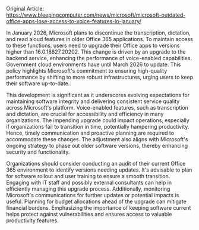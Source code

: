 Original Article: https://www.bleepingcomputer.com/news/microsoft/microsoft-outdated-office-apps-lose-access-to-voice-features-in-january/

In January 2026, Microsoft plans to discontinue the transcription, dictation, and read aloud features in older Office 365 applications. To maintain access to these functions, users need to upgrade their Office apps to versions higher than 16.0.18827.20202. This change is driven by an upgrade to the backend service, enhancing the performance of voice-enabled capabilities. Government cloud environments have until March 2026 to update. This policy highlights Microsoft's commitment to ensuring high-quality performance by shifting to more robust infrastructures, urging users to keep their software up-to-date.

This development is significant as it underscores evolving expectations for maintaining software integrity and delivering consistent service quality across Microsoft's platform. Voice-enabled features, such as transcription and dictation, are crucial for accessibility and efficiency in many organizations. The impending upgrade could impact operations, especially if organizations fail to transition in time, potentially hampering productivity. Hence, timely communication and proactive planning are required to accommodate these changes. The adjustment also aligns with Microsoft's ongoing strategy to phase out older software versions, thereby enhancing security and functionality.

Organizations should consider conducting an audit of their current Office 365 environment to identify versions needing updates. It's advisable to plan for software rollout and user training to ensure a smooth transition. Engaging with IT staff and possibly external consultants can help in efficiently managing this upgrade process. Additionally, monitoring Microsoft's communications for further updates or potential impacts is useful. Planning for budget allocations ahead of the upgrade can mitigate financial burdens. Emphasizing the importance of keeping software current helps protect against vulnerabilities and ensures access to valuable productivity features.